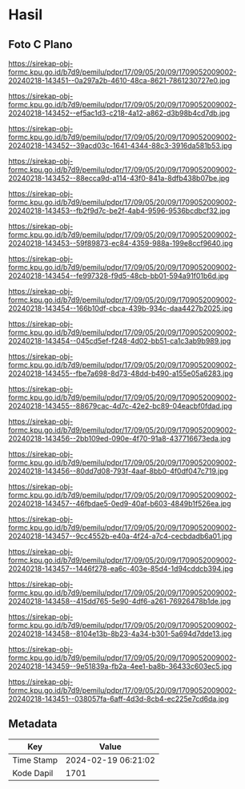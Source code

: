 # Hasil

## Foto C Plano

https://sirekap-obj-formc.kpu.go.id/b7d9/pemilu/pdpr/17/09/05/20/09/1709052009002-20240218-143451--0a297a2b-4610-48ca-8621-7861230727e0.jpg

https://sirekap-obj-formc.kpu.go.id/b7d9/pemilu/pdpr/17/09/05/20/09/1709052009002-20240218-143452--ef5ac1d3-c218-4a12-a862-d3b98b4cd7db.jpg

https://sirekap-obj-formc.kpu.go.id/b7d9/pemilu/pdpr/17/09/05/20/09/1709052009002-20240218-143452--39acd03c-1641-4344-88c3-3916da581b53.jpg

https://sirekap-obj-formc.kpu.go.id/b7d9/pemilu/pdpr/17/09/05/20/09/1709052009002-20240218-143452--88ecca9d-a114-43f0-841a-8dfb438b07be.jpg

https://sirekap-obj-formc.kpu.go.id/b7d9/pemilu/pdpr/17/09/05/20/09/1709052009002-20240218-143453--fb2f9d7c-be2f-4ab4-9596-9536bcdbcf32.jpg

https://sirekap-obj-formc.kpu.go.id/b7d9/pemilu/pdpr/17/09/05/20/09/1709052009002-20240218-143453--59f89873-ec84-4359-988a-199e8ccf9640.jpg

https://sirekap-obj-formc.kpu.go.id/b7d9/pemilu/pdpr/17/09/05/20/09/1709052009002-20240218-143454--fe997328-f9d5-48cb-bb01-594a91f01b6d.jpg

https://sirekap-obj-formc.kpu.go.id/b7d9/pemilu/pdpr/17/09/05/20/09/1709052009002-20240218-143454--166b10df-cbca-439b-934c-daa4427b2025.jpg

https://sirekap-obj-formc.kpu.go.id/b7d9/pemilu/pdpr/17/09/05/20/09/1709052009002-20240218-143454--045cd5ef-f248-4d02-bb51-ca1c3ab9b989.jpg

https://sirekap-obj-formc.kpu.go.id/b7d9/pemilu/pdpr/17/09/05/20/09/1709052009002-20240218-143455--fbe7a698-8d73-48dd-b490-a155e05a6283.jpg

https://sirekap-obj-formc.kpu.go.id/b7d9/pemilu/pdpr/17/09/05/20/09/1709052009002-20240218-143455--88679cac-4d7c-42e2-bc89-04eacbf0fdad.jpg

https://sirekap-obj-formc.kpu.go.id/b7d9/pemilu/pdpr/17/09/05/20/09/1709052009002-20240218-143456--2bb109ed-090e-4f70-91a8-437716673eda.jpg

https://sirekap-obj-formc.kpu.go.id/b7d9/pemilu/pdpr/17/09/05/20/09/1709052009002-20240218-143456--80dd7d08-793f-4aaf-8bb0-4f0df047c719.jpg

https://sirekap-obj-formc.kpu.go.id/b7d9/pemilu/pdpr/17/09/05/20/09/1709052009002-20240218-143457--46fbdae5-0ed9-40af-b603-4849b1f526ea.jpg

https://sirekap-obj-formc.kpu.go.id/b7d9/pemilu/pdpr/17/09/05/20/09/1709052009002-20240218-143457--9cc4552b-e40a-4f24-a7c4-cecbdadb6a01.jpg

https://sirekap-obj-formc.kpu.go.id/b7d9/pemilu/pdpr/17/09/05/20/09/1709052009002-20240218-143457--1446f278-ea6c-403e-85d4-1d94cddcb394.jpg

https://sirekap-obj-formc.kpu.go.id/b7d9/pemilu/pdpr/17/09/05/20/09/1709052009002-20240218-143458--415dd765-5e90-4df6-a261-76926478b1de.jpg

https://sirekap-obj-formc.kpu.go.id/b7d9/pemilu/pdpr/17/09/05/20/09/1709052009002-20240218-143458--8104e13b-8b23-4a34-b301-5a694d7dde13.jpg

https://sirekap-obj-formc.kpu.go.id/b7d9/pemilu/pdpr/17/09/05/20/09/1709052009002-20240218-143459--9e51839a-fb2a-4ee1-ba8b-36433c603ec5.jpg

https://sirekap-obj-formc.kpu.go.id/b7d9/pemilu/pdpr/17/09/05/20/09/1709052009002-20240218-143451--038057fa-6aff-4d3d-8cb4-ec225e7cd6da.jpg


## Metadata

| Key        | Value               |
| ---------- | ------------------- |
| Time Stamp | 2024-02-19 06:21:02 |
| Kode Dapil | 1701                |



